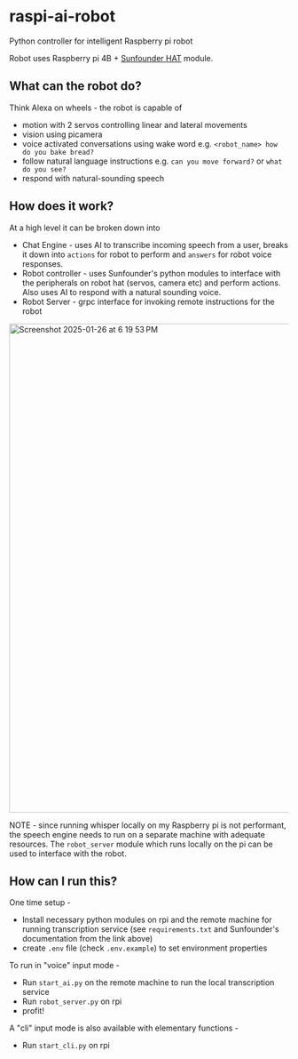 # raspi-ai-robot
Python controller for intelligent Raspberry pi robot

Robot uses Raspberry pi 4B + [Sunfounder HAT](https://www.sunfounder.com/products/sunfounder-robot-hat-expansion-board-designed-for-raspberry-pi) module.

## What can the robot do?
Think Alexa on wheels - the robot is capable of
- motion with 2 servos controlling linear and lateral movements
- vision using picamera
- voice activated conversations using wake word e.g. `<robot_name> how do you bake bread?`
- follow natural language instructions e.g. `can you move forward?` or `what do you see?`
- respond with natural-sounding speech

## How does it work?
At a high level it can be broken down into 
- Chat Engine - uses AI to transcribe incoming speech from a user, breaks it down into `actions` for robot to perform and `answers` for robot voice responses. 
- Robot controller - uses Sunfounder's python modules to interface with the peripherals on robot hat (servos, camera etc) and perform actions. Also uses AI to respond with a natural sounding voice.
- Robot Server - grpc interface for invoking remote instructions for the robot
<img width="880" alt="Screenshot 2025-01-26 at 6 19 53 PM" src="https://github.com/user-attachments/assets/eec82f15-335d-4b38-be62-289522ec123a" />

NOTE - since running whisper locally on my Raspberry pi is not performant, the speech engine needs to run on a separate machine with adequate resources. The `robot_server` module which runs locally on the pi can be used to interface with the robot.

## How can I run this?
One time setup - 
* Install necessary python modules on rpi and the remote machine for running transcription service (see `requirements.txt` and Sunfounder's documentation from the link above)
* create `.env` file (check `.env.example`) to set environment properties

To run in "voice" input mode -
* Run `start_ai.py` on the remote machine to run the local transcription service
* Run `robot_server.py` on rpi
* profit!

A "cli" input mode is also available with elementary functions -
* Run `start_cli.py` on rpi
